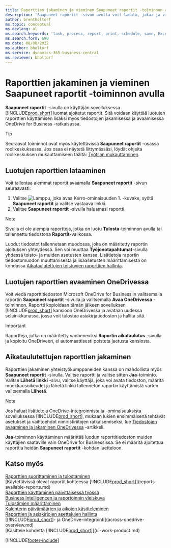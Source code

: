 ```yaml
---
title: Raporttien jakaminen ja vieminen Saapuneet raportit -toiminnon avulla
description: 'Saapuneet raportit -sivun avulla voit ladata, jakaa ja viedä raportteja Business Centralissa.'
author: brentholtorf
ms.topic: conceptual
ms.devlang: al
ms.search.keywords: 'task, process, report, print, schedule, save, Excel, PDF, dataset, export, report inbox, onedrive,'
ms.search.form: 680
ms.date: 08/08/2022
ms.author: bholtorf
ms.service: dynamics-365-business-central
ms.reviewer: bholtorf
---
```

# <a name="share-and-export-reports-with-the-report-inbox"></a>Raporttien jakaminen ja vieminen Saapuneet raportit -toiminnon avulla

**Saapuneet raportit** -sivulla on käyttäjän sovelluksessa [!INCLUDE[prod_short](includes/prod_short.md)] luomat ajoitetut raportit. Sitä voidaan käyttää luotujen raporttien käyttämisen lisäksi myös tiedostojen jakamisessa ja avaamisessa OneDrive for Business -ratkaisussa.

> [!TIP]
> Seuraavat toiminnot ovat myös käytettävissä **Saapuneet raportit** -osassa roolikeskuksessa. Jos osaa ei näytetä liittymässäsi, löydät ohjeita roolikeskuksen mukauttamiseen täältä: [Työtilan mukauttaminen](ui-personalization-user.md).

## <a name="download-generated-reports"></a>Luotujen raporttien lataaminen

Voit tallentaa aiemmat raportit avaamalla **Saapuneet raportit** -sivun seuraavasti:

1. Valitse ![Lamppu, joka avaa Kerro-ominaisuuden 1.](media/ui-search/search_small.png "Kerro, mitä haluat tehdä") -kuvake, syötä **Saapuneet raportit** ja valitse vastaava linkki.  
2. Valitse **Saapuneet raportit** -sivulla haluamasi raportti.

> [!NOTE]
> Sivulla ei ole aiempia raportteja, jotka on luotu **Tulosta**-toiminnon avulla tai tallennettu tiedostona **Raportit**-valikossa.
>
> Luodut tiedostot tallennetaan muodossa, joka on määritetty raportin ajoituksen yhteydessä. Sen voi muuttaa **Työjonotapahtumat**-sivulla yhdessä toisto- ja muiden asetusten kanssa. Lisätietoja raportin tiedostomuodon muuttamisesta ja lisäasetusten määrittämisestä on kohdassa [Aikataulutettujen toistuvien raporttien hallinta](ui-work-report.md#manage-scheduled-recurring-reports).

## <a name="open-generated-reports-in-onedrive"></a>Luotujen raporttien avaaminen OneDrivessa

Voit viedä raporttitiedoston Microsoft OneDrive for Businessiin valitsemalla raportin **Saapuneet raportit** -sivulla ja valitsemalla **Avaa OneDrivessa** -toiminnon. Raportti kopioidaan tämän jälkeen sovelluksen [!INCLUDE[prod_short](includes/prod_short.md)] kansioon OneDrivessa ja avataan uudessa selainikkunassa, jossa voit tulostaa asiakirjatiedoston ja hallita sitä.

> [!IMPORTANT]
>
> Raportteja, jotka on määritetty vanheneviksi **Raportin aikataulutus** -sivulla ja kopioitu OneDriveen, ei automaattisesti poisteta jaetusta kansiosta.

## <a name="share-scheduled-reports"></a>Aikataulutettujen raporttien jakaminen

Raporttien jakaminen yhteistyökumppaneiden kanssa on mahdollista myös **Saapuneet raportit** -sivulla. Valitse raportti ja valitse sitten **Jaa**-toiminto. Valitse **Lähetä linkki** -sivu, valitse käyttäjä, joka voi avata tiedoston, määritä muokkausoikeudet ja lähetä linkki tallennetun raportin käyttämistä varten valitsemalla **Lähetä**.

> [!NOTE]
> Jos haluat lisätietoja OneDrive-integroinnista ja -ominaisuuksista sovelluksessa [!INCLUDE[prod_short](includes/prod_short.md)], mukaan lukien ensimmäisenä tehtävät asetukset ja vaihtoehdot nimiristiriitojen ratkaisemiseksi, lue [Tiedostojen avaaminen ja jakaminen OneDrivessa](across-share-onedrive.md) -artikkeli.
>
> **Jaa**-toiminnon käyttäminen määrittää luodun raporttitiedoston muiden käyttäjien saataville vain OneDrive for Businessissa. Se ei määritä ajoitettua raporttia heidän **Saapuneet raportit** -kohdan luetteloon.

## <a name="see-also"></a>Katso myös

[Raporttien suorittaminen ja tulostaminen](ui-work-report.md)  
[Käytettävissä olevat raportit kohteessa [!INCLUDE[prod_short](includes/prod_short.md)]](reports-available-reports.md)  
[Raporttien käyttäminen päivittäisessä työssä](reports-use-reports.md)  
[Business Intelligencen ja raportoinnin yleiskuva](reports-bi-reporting.md)  
[Tulostimien määrittäminen](ui-specify-printer-selection-reports.md)  
[Kalenterin päivämäärien ja aikojen käsitteleminen](ui-enter-date-ranges.md)  
[Raporttien ja asiakirjojen asettelujen hallinta](ui-manage-report-layouts.md)  
[[!INCLUDE[prod_short](includes/prod_short.md)]- ja OneDrive-integrointi](across-onedrive-overview.md)  
[Käsittele kohdetta [!INCLUDE[prod_short](includes/prod_short.md)]](ui-work-product.md)  

[!INCLUDE[footer-include](includes/footer-banner.md)]
